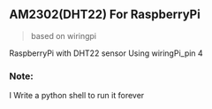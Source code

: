 ## AM2302(DHT22) For RaspberryPi
> based on wiringpi

RaspberryPi with DHT22 sensor Using wiringPi_pin 4


### Note:
I Write a python shell to run it forever